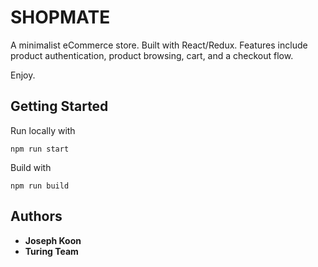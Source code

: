 # SHOPMATE

A minimalist eCommerce store. Built with React/Redux. Features include product authentication, product browsing, cart, and a checkout flow.

Enjoy.



## Getting Started

Run locally with 

```
npm run start
```


Build with 
```
npm run build
```


## Authors

* **Joseph Koon** 
* **Turing Team** 

